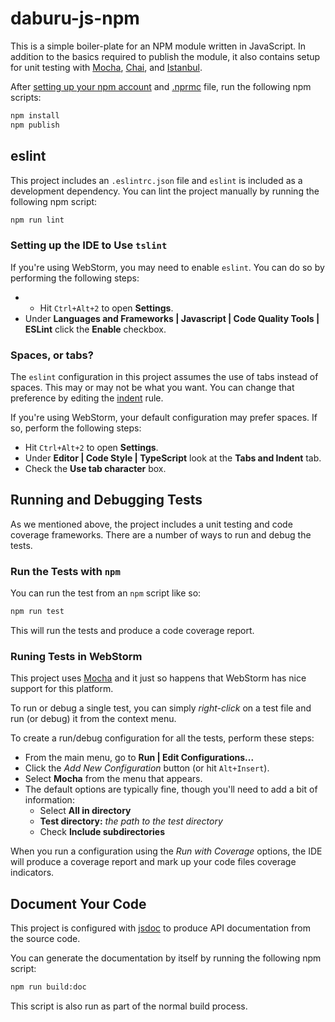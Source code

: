 # daburu-js-npm
This is a simple boiler-plate for an NPM module written in JavaScript.
In addition to the basics required to publish the module, it also
contains setup for unit testing with [Mocha](https://mochajs.org/),
[Chai](http://chaijs.com/), and [Istanbul](https://istanbul.js.org/).

After [setting up your npm account](https://docs.npmjs.com/getting-started/publishing-npm-packages)
and [.nprmc](https://docs.npmjs.com/files/npmrc) file, run the following
npm scripts:

```bash
npm install
npm publish
```

## eslint
This project includes an `.eslintrc.json` file and `eslint` is included as a development dependency.  You can lint the project manually by running the following npm script:

```bash
npm run lint
```

### Setting up the IDE to Use `tslint`
If you're using WebStorm, you may need to enable `eslint`.  You can do so by performing the following steps:

* * Hit `Ctrl+Alt+2` to open **Settings**.
* Under **Languages and Frameworks | Javascript | Code Quality Tools | ESLint** click the **Enable** checkbox.

### Spaces, or tabs?
The `eslint` configuration in this project assumes the use of tabs instead of spaces.  This may or may not be what you want.  You can change that preference by editing the [indent](https://eslint.org/docs/2.0.0/rules/indent) rule.

If you're using WebStorm, your default configuration may prefer spaces.  If so, perform the following steps:

* Hit `Ctrl+Alt+2` to open **Settings**.
* Under **Editor | Code Style | TypeScript** look at the **Tabs and Indent** tab.
* Check the **Use tab character** box.

## Running and Debugging Tests
As we mentioned above, the project includes a unit testing and code coverage frameworks.  There are a number of ways to run and debug the tests.

### Run the Tests with `npm`
You can run the test from an `npm` script like so:

```bash
npm run test
```

This will run the tests and produce a code coverage report.

### Runing Tests in WebStorm
This project uses [Mocha](https://mochajs.org/) and it just so happens that WebStorm has nice support for this platform.
 
 To run or debug a single test, you can simply *right-click* on a test file and run (or debug) it from the context menu.
 
 To create a run/debug configuration for all the tests, perform these steps:
 
 * From the main menu, go to **Run | Edit Configurations...** 
 * Click the *Add New Configuration* button (or hit `Alt+Insert`).
 * Select **Mocha** from the menu that appears.
 * The default options are typically fine, though you'll need to add a bit of information:
 	+ Select **All in directory**
 	+ **Test directory:** *the path to the test directory*
 	+ Check **Include subdirectories**
 	
 When you run a configuration using the *Run with Coverage* options, the IDE will produce a coverage report and mark up your code files coverage indicators.
 
## Document Your Code
This project is configured with [jsdoc](http://usejsdoc.org/about-getting-started.html) to produce API documentation from the source code.
 
You can generate the documentation by itself by running the following npm script:

```bash
npm run build:doc
```

This script is also run as part of the normal build process.